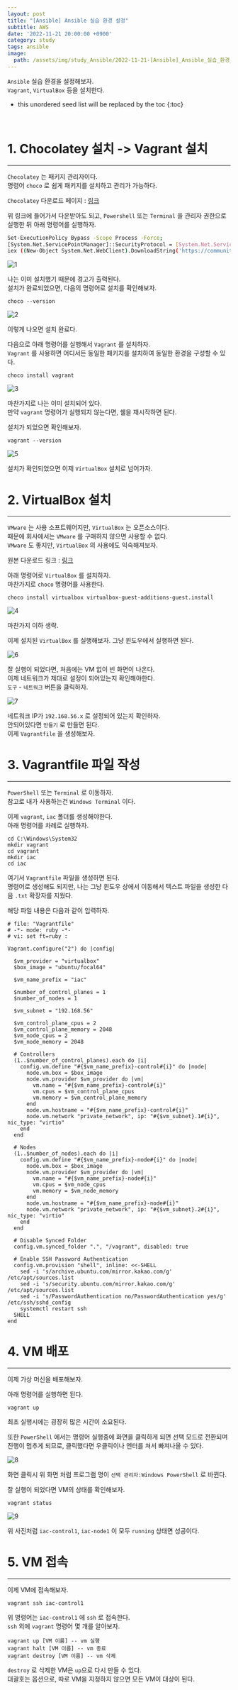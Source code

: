 ```yaml
---
layout: post
title: "[Ansible] Ansible 실습 환경 설정"
subtitle: AWS
date: '2022-11-21 20:00:00 +0900'
category: study
tags: ansible
image:
  path: /assets/img/study_Ansible/2022-11-21-[Ansible]_Ansible_실습_환경_설정/logo.png
---
```


`Ansible` 실습 환경을 설정해보자.<br>
`Vagrant`, `VirtualBox` 등을 설치한다.

<!--more-->

* this unordered seed list will be replaced by the toc
{:toc}

<br>


# 1. Chocolatey 설치 -> Vagrant 설치
---

`Chocolatey` 는 패키지 관리자이다.<br>
명령어 `choco` 로 쉽게 패키지를 설치하고 관리가 가능하다.<br>

`Chocolatey` 다운로드 페이지 : [링크](https://chocolatey.org/install)

위 링크에 들어가서 다운받아도 되고, `Powershell` 또는 `Terminal` 을 관리자 권한으로 실행한 뒤 아래 명령어를 실행하자.

```bash
Set-ExecutionPolicy Bypass -Scope Process -Force; 
[System.Net.ServicePointManager]::SecurityProtocol = [System.Net.ServicePointManager]::SecurityProtocol -bor 3072; 
iex ((New-Object System.Net.WebClient).DownloadString('https://community.chocolatey.org/install.ps1'))
```

![1](/assets/img/study_Ansible/2022-11-21-[Ansible]_Ansible_실습_환경_설정/1.png)

나는 이미 설치했기 때문에 경고가 출력된다.<br>
설치가 완료되었으면, 다음의 명령어로 설치를 확인해보자.<br>

```shell
choco --version
```

![2](/assets/img/study_Ansible/2022-11-21-[Ansible]_Ansible_실습_환경_설정/2.png)

이렇게 나오면 설치 완료다.

다음으로 아래 명령어를 실행해서 `Vagrant` 를 설치하자.<br>
`Vagrant` 를 사용하면 어디서든 동일한 패키지를 설치하여 동일한 환경을 구성할 수 있다.

```shell
choco install vagrant
```

![3](/assets/img/study_Ansible/2022-11-21-[Ansible]_Ansible_실습_환경_설정/3.png)

마찬가지로 나는 이미 설치되어 있다.<br>
만약 `vagrant` 명령어가 실행되지 않는다면, 쉘을 재시작하면 된다.<br>

설치가 되었으면 확인해보자.

```shell
vagrant --version
```

![5](/assets/img/study_Ansible/2022-11-21-[Ansible]_Ansible_실습_환경_설정/5.png)

설치가 확인되었으면 이제 `VirtualBox` 설치로 넘어가자.

# 2. VirtualBox 설치
---

`VMware` 는 사용 소프트웨어지만, `VirtualBox` 는 오픈소스이다.<br>
때문에 회사에서는 `VMware` 를 구매하지 않으면 사용할 수 없다.<br>
`VMware` 도 좋지만, `VirtualBox` 의 사용에도 익숙해져보자.

원본 다운로드 링크 : [링크](https://www.virtualbox.org/wiki/Downloads)

아래 명령어로 `VirtualBox` 를 설치하자.<br>
마찬가지로 `choco` 명령어를 사용한다.

```shell
choco install virtualbox virtualbox-guest-additions-guest.install
```

![4](/assets/img/study_Ansible/2022-11-21-[Ansible]_Ansible_실습_환경_설정/4.png)

마찬가지 이하 생략.

이제 설치된 `VirtualBox` 를 실행해보자.
그냥 윈도우에서 실행하면 된다.

![6](/assets/img/study_Ansible/2022-11-21-[Ansible]_Ansible_실습_환경_설정/6.png)

잘 실행이 되었다면, 처음에는 VM 없이 빈 화면이 나온다.<br>
이제 네트워크가 제대로 설정이 되어있는지 확인해야한다.<br>
`도구` - `네트워크` 버튼을 클릭하자.

![7](/assets/img/study_Ansible/2022-11-21-[Ansible]_Ansible_실습_환경_설정/7.png)

네트워크 IP가 `192.168.56.x` 로 설정되어 있는지 확인하자.<br>
안되어있다면 `만들기` 로 만들면 된다.<br>
이제 `Vagrantfile` 을 생성해보자.

# 3. Vagrantfile 파일 작성
---

`PowerShell` 또는 `Terminal` 로 이동하자.<br>
참고로 내가 사용하는건 `Windows Terminal` 이다.<br>

이제 `vagrant`, `iac` 폴더를 생성해야한다.<br>
아래 명령어를 차례로 실행하자.<br>

```shell
cd C:\Windows\System32
mkdir vagrant
cd vagrant
mkdir iac
cd iac
```

여기서 `Vagrantfile` 파일을 생성하면 된다.<br>
명령어로 생성해도 되지만, 나는 그냥 윈도우 상에서 이동해서 텍스트 파일을 생성한 다음 `.txt` 확장자를 지웠다.

해당 파일 내용은 다음과 같이 입력하자.

```Py
# file: "Vagrantfile"
# -*- mode: ruby -*-
# vi: set ft=ruby :

Vagrant.configure("2") do |config|

  $vm_provider = "virtualbox"
  $box_image = "ubuntu/focal64"

  $vm_name_prefix = "iac"

  $number_of_control_planes = 1
  $number_of_nodes = 1

  $vm_subnet = "192.168.56"

  $vm_control_plane_cpus = 2
  $vm_control_plane_memory = 2048
  $vm_node_cpus = 2
  $vm_node_memory = 2048

  # Controllers
  (1..$number_of_control_planes).each do |i|
    config.vm.define "#{$vm_name_prefix}-control#{i}" do |node|
      node.vm.box = $box_image
      node.vm.provider $vm_provider do |vm|
        vm.name = "#{$vm_name_prefix}-control#{i}"
        vm.cpus = $vm_control_plane_cpus
        vm.memory = $vm_control_plane_memory
      end
      node.vm.hostname = "#{$vm_name_prefix}-control#{i}"
      node.vm.network "private_network", ip: "#{$vm_subnet}.1#{i}", nic_type: "virtio"
    end
  end

  # Nodes
  (1..$number_of_nodes).each do |i|
    config.vm.define "#{$vm_name_prefix}-node#{i}" do |node|
      node.vm.box = $box_image
      node.vm.provider $vm_provider do |vm|
        vm.name = "#{$vm_name_prefix}-node#{i}"
        vm.cpus = $vm_node_cpus
        vm.memory = $vm_node_memory
      end
      node.vm.hostname = "#{$vm_name_prefix}-node#{i}"
      node.vm.network "private_network", ip: "#{$vm_subnet}.2#{i}", nic_type: "virtio"
    end
  end

  # Disable Synced Folder
  config.vm.synced_folder ".", "/vagrant", disabled: true

  # Enable SSH Password Authentication
  config.vm.provision "shell", inline: <<-SHELL
    sed -i 's/archive.ubuntu.com/mirror.kakao.com/g' /etc/apt/sources.list
    sed -i 's/security.ubuntu.com/mirror.kakao.com/g' /etc/apt/sources.list
    sed -i 's/PasswordAuthentication no/PasswordAuthentication yes/g' /etc/ssh/sshd_config
    systemctl restart ssh
  SHELL
end
```

# 4. VM 배포
---

이제 가상 머신을 배포해보자.

아래 명령어를 실행하면 된다.

```shell
vagrant up
```

최초 실행시에는 굉장히 많은 시간이 소요된다.<br>

또한 `PowerShell` 에서는 명령어 실행중에 화면을 클릭하게 되면 선택 모드로 전환되며 진행이 멈추게 되므로, 클릭했다면 우클릭이나 엔터를 쳐서 빠져나올 수 있다.

![8](/assets/img/study_Ansible/2022-11-21-[Ansible]_Ansible_실습_환경_설정/8.png)

화면 클릭시 위 화면 처럼 프로그램 명이 `선택 관리자:Windows PowerShell` 로 바뀐다.

잘 실행이 되었다면 VM의 상태를 확인해보자.

```shell
vagrant status
```

![9](/assets/img/study_Ansible/2022-11-21-[Ansible]_Ansible_실습_환경_설정/9.png)

위 사진처럼 `iac-control1`, `iac-node1` 이 모두 `running` 상태면 성공이다.

# 5. VM 접속
---

이제 VM에 접속해보자.

```shell
vagrant ssh iac-control1
```

위 명령어는 `iac-control1` 에 `ssh` 로 접속한다.<br>
`ssh` 외에 `vagrant` 명령어 몇 개를 알아보자.<br>

```shell
vagrant up [VM 이름] -- vm 실행
vagrant halt [VM 이름] -- vm 종료
vagrant destroy [VM 이름] -- vm 삭제
```

`destroy` 로 삭제한 VM은 `up`으로 다시 만들 수 있다.<br>
대괄호는 옵션으로, 따로 VM을 지정하지 않으면 모든 VM이 대상이 된다.
